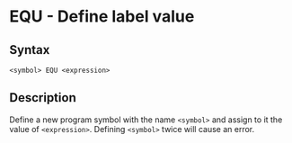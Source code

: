 # EQU - Define label value

## Syntax
```assembly
<symbol> EQU <expression>
```

## Description
Define a new program symbol with the name `<symbol>` and assign to it the value of `<expression>`.
Defining `<symbol>` twice will cause an error.
